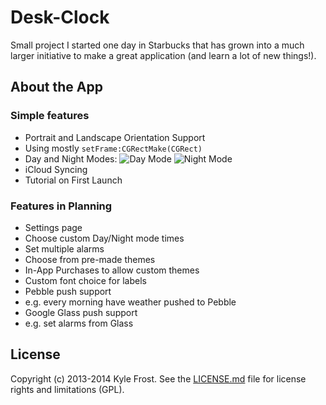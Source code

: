 # Desk-Clock

Small project I started one day in Starbucks that has grown into a much larger initiative to make a great application (and learn a lot of new things!).


## About the App
### Simple features
- Portrait and Landscape Orientation Support
 - Using mostly `setFrame:CGRectMake(CGRect)`
- Day and Night Modes:
![Day Mode](http://i.imgur.com/lZq0035.png)
![Night Mode](http://i.imgur.com/3R4wYwb.png)
- iCloud Syncing
- Tutorial on First Launch

### Features in Planning
- Settings page
 - Choose custom Day/Night mode times
 - Set multiple alarms
 - Choose from pre-made themes
 - In-App Purchases to allow custom themes
 - Custom font choice for labels
- Pebble push support
 - e.g. every morning have weather pushed to Pebble
- Google Glass push support
 - e.g. set alarms from Glass

## License
Copyright (c) 2013-2014 Kyle Frost. See the [LICENSE.md](LICENSE.md) file for license rights and limitations (GPL).